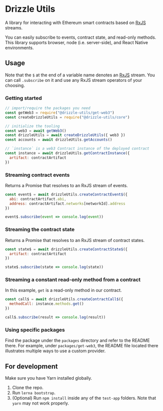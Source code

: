 # Drizzle Utils

A library for interacting with Ethereum smart contracts based on [RxJS](https://github.com/ReactiveX/rxjs) streams.

You can easily subscribe to events, contract state, and read-only methods. This library supports browser, node (i.e. server-side), and React Native environments.

## Usage

Note that the `$` at the end of a variable name denotes an [RxJS](https://github.com/ReactiveX/rxjs) stream. You can call `.subscribe` on it and use any RxJS stream operators of your choosing.

### Getting started

```js
// import/require the packages you need
const getWeb3 = require("@drizzle-utils/get-web3")
const createDrizzleUtils = require("@drizzle-utils/core")

// initialize the tooling
const web3 = await getWeb3()
const drizzleUtils = await createDrizzleUtils({ web3 })
const accounts = await drizzleUtils.getAccounts()

// `instance` is a web3 Contract instance of the deployed contract
const instance = await drizzleUtils.getContractInstance({
  artifact: contractArtifact
})
```

### Streaming contract events

Returns a Promise that resolves to an RxJS stream of events.

```js
const event$ = await drizzleUtils.createContractEvent$({
  abi: contractArtifact.abi,
  address: contractArtifact.networks[networkId].address
})

event$.subscribe(event => console.log(event))
```

### Streaming the contract state

Returns a Promise that resolves to an RxJS stream of contract states.

```js
const state$ = await drizzleUtils.createContractState$({
  artifact: contractArtifact
})

state$.subscribe(state => console.log(state))
```

### Streaming a constant read-only method from a contract

In this example, `get` is a read-only method in our contract.

```js
const call$ = await drizzleUtils.createContractCall$({
  methodCall: instance.methods.get()
})

call$.subscribe(result => console.log(result))
```

### Using specific packages

Find the package under the `packages` directory and refer to the README there. For example, under `packages/get-web3`, the README file located there illustrates multiple ways to use a custom provider.

## For development

Make sure you have Yarn installed globally.

1. Clone the repo.
2. Run `lerna bootstrap`.
3. (Optional) Run `npm install` inside any of the `test-app` folders. Note that `yarn` may not work properly.
